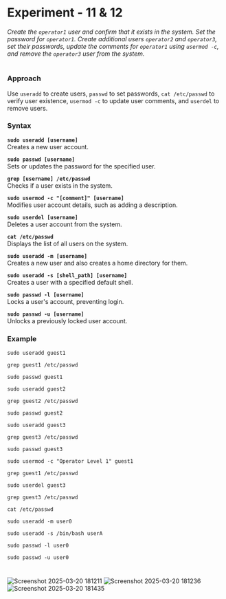 # **Experiment - 11 & 12**  

*Create the `operator1` user and confirm that it exists in the system. Set the password for `operator1`. Create additional users `operator2` and `operator3`, set their passwords, update the comments for `operator1` using `usermod -c`, and remove the `operator3` user from the system.*  
#
### **Approach**  
Use `useradd` to create users, `passwd` to set passwords, `cat /etc/passwd` to verify user existence, `usermod -c` to update user comments, and `userdel` to remove users.  
### **Syntax** 
**`sudo useradd [username]`**  
Creates a new user account.  

**`sudo passwd [username]`**  
Sets or updates the password for the specified user.  

**`grep [username] /etc/passwd`**  
Checks if a user exists in the system.  

**`sudo usermod -c "[comment]" [username]`**  
Modifies user account details, such as adding a description.  

**`sudo userdel [username]`**  
Deletes a user account from the system.  

**`cat /etc/passwd`**  
Displays the list of all users on the system.  

**`sudo useradd -m [username]`**  
Creates a new user and also creates a home directory for them.  

**`sudo useradd -s [shell_path] [username]`**  
Creates a user with a specified default shell.  

**`sudo passwd -l [username]`**  
Locks a user's account, preventing login.  

**`sudo passwd -u [username]`**  
Unlocks a previously locked user account.  

### **Example**  
```
sudo useradd guest1

```
```
grep guest1 /etc/passwd

```
```
sudo passwd guest1
```
```
sudo useradd guest2

```
```
grep guest2 /etc/passwd

```
```
sudo passwd guest2
```
```
sudo useradd guest3

```
```
grep guest3 /etc/passwd

```
```
sudo passwd guest3
```
```
sudo usermod -c "Operator Level 1" guest1
```
```
grep guest1 /etc/passwd
```
```
sudo userdel guest3
```
```
grep guest3 /etc/passwd
```
```
cat /etc/passwd
```
```
sudo useradd -m user0
```
```
sudo useradd -s /bin/bash userA
```
```
sudo passwd -l user0
```
```
sudo passwd -u user0
```
#
![Screenshot 2025-03-20 181211](https://github.com/user-attachments/assets/2f5a524c-c40c-4bcc-a07d-0b30c737272c)
![Screenshot 2025-03-20 181236](https://github.com/user-attachments/assets/c36637a5-da2b-4299-850f-94233fd52d8e)
![Screenshot 2025-03-20 181435](https://github.com/user-attachments/assets/b58da6b6-aafa-4622-93f5-344d1c4a836a)
